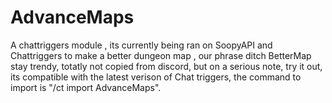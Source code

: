 # AdvanceMaps
A chattriggers module , its currently being ran on SoopyAPI and Chattriggers to make a better dungeon map , our phrase ditch BetterMap stay trendy, totatly not copied from discord, but on a serious note, try it out, its compatible with the latest verison of Chat triggers,  the command to import is "/ct import AdvanceMaps".
